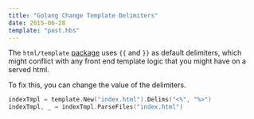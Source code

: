 ```yaml
---
title: "Golang Change Template Delimiters"
date: 2015-06-28
template: "post.hbs"
---
```




The `html/template` [package][tmp] uses `{{` and `}}` as default delimiters, which might conflict with any front end template logic that you might have on a served html.

To fix this, you can change the value of the delimiters.

```go
indexTmpl = template.New("index.html").Delims("<%", "%>")
indexTmpl, _ = indexTmpl.ParseFiles("index.html")
```


[tmp]: http://golang.org/pkg/text/template